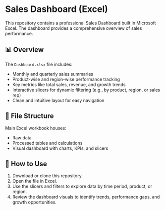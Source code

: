 
# Sales Dashboard (Excel)

This repository contains a professional Sales Dashboard built in Microsoft Excel. The dashboard provides a comprehensive overview of sales performance.
## 📊 Overview

The `Dashboard.xlsx` file includes:

- Monthly and quarterly sales summaries  
- Product-wise and region-wise performance tracking  
- Key metrics like total sales, revenue, and growth trends  
- Interactive slicers for dynamic filtering (e.g., by product, region, or sales rep)  
- Clean and intuitive layout for easy navigation  

## 📁 File Structure

Main Excel workbook houses:
  - Raw data
  - Processed tables and calculations
  - Visual dashboard with charts, KPIs, and slicers  



## 🚀 How to Use

1. Download or clone this repository.  
2. Open the file in Excel.  
3. Use the slicers and filters to explore data by time period, product, or region.  
4. Review the dashboard visuals to identify trends, performance gaps, and growth opportunities.  


